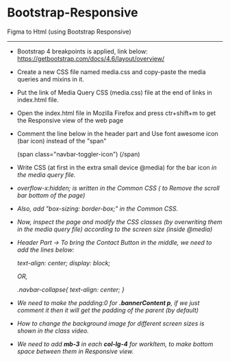 # Bootstrap-Responsive
Figma to Html (using Bootstrap Responsive)

------------------------
* Bootstrap 4 breakpoints is applied, link below:
https://getbootstrap.com/docs/4.6/layout/overview/
* Create a new CSS file named media.css and copy-paste the media queries and mixins in it.
* Put the link of Media Query CSS (media.css) file at the end of links in index.html file.
* Open the index.html file in Mozilla Firefox and press ctr+shift+m to get the Responsive view of the web page
* Comment the line below in the header part and Use font awesome icon (bar icon) instead of the "span"
  
  (span class="navbar-toggler-icon") (/span)
* Write CSS (at first in the extra small device @media) for the bar icon <i> in the media query file.
* overflow-x:hidden; is written in the Common CSS ( to Remove the scroll bar bottom of the page)
* Also, add "box-sizing: border-box;" in the Common CSS.
* Now, inspect the page and modify the CSS classes (by overwriting them in the media query file) according to the screen size (inside @media)
* Header Part -> To bring the Contact Button in the middle, we need to add the lines below:

  text-align: center;
  display: block;

  OR,

  .navbar-collapse{
        text-align: center;
    }
* We need to make the padding:0 for **.bannerContent p**, if we just comment it then it will get the padding of the parent (by default)
* How to change the background image for different screen sizes is shown in the class video.
* We need to add **mb-3** in each **col-lg-4** for workItem, to make bottom space between them in Responsive view.
